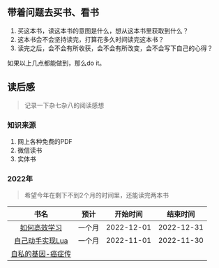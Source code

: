 ## 带着问题去买书、看书

1. 买这本书，读这本书的意图是什么，想从这本书里获取到什么？
2. 这本书会不会坚持读完，打算花多久时间读完这本书？
3. 读完之后，会不会有所收获，会不会有所改变，会不会写下自己的心得？

如果以上几点都能做到，那么do it。

## 读后感
> 记录一下杂七杂八的阅读感想

### 知识来源

1. 网上各种免费的PDF
2. 微信读书
3. 实体书

### 2022年

> 希望今年在剩下不到2个月的时间里，还能读完两本书

|书名|预计|开始时间|结束时间|
|:----:|:----:|:----:|:----:|
|[如何高效学习](./2022/%E5%A6%82%E4%BD%95%E9%AB%98%E6%95%88%E5%AD%A6%E4%B9%A0.md)|一个月|2022-12-01|2022-12-31|
|[自己动手实现Lua](./2022/%E8%87%AA%E5%B7%B1%E5%8A%A8%E6%89%8B%E5%AE%9E%E7%8E%B0Lua.md)|一个月|2022-11-01|2022-11-30|
|[自私的基因-癌症传](2022/%E8%87%AA%E7%A7%81%E7%9A%84%E5%9F%BA%E5%9B%A0-%E7%99%8C%E7%97%87%E4%BC%A0.md)||||
